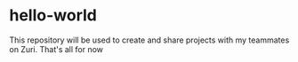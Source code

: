 # hello-world
This repository will be used to create and share projects with my teammates on Zuri.
That's all for now 
